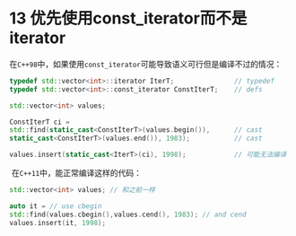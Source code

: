 # 13 优先使用const_iterator而不是iterator

​	在`C++98`中，如果使用`const_iterator`可能导致语义可行但是编译不过的情况：

```C++
typedef std::vector<int>::iterator IterT; 				// typedef
typedef std::vector<int>::const_iterator ConstIterT; 	// defs

std::vector<int> values;

ConstIterT ci =
std::find(static_cast<ConstIterT>(values.begin()), 		// cast
static_cast<ConstIterT>(values.end()), 1983); 			// cast

values.insert(static_cast<IterT>(ci), 1998); 			// 可能无法编译
```

​	在`C++11`中，能正常编译这样的代码：

```C++
std::vector<int> values; // 和之前一样

auto it = // use cbegin
std::find(values.cbegin(),values.cend(), 1983); // and cend
values.insert(it, 1998);
```

